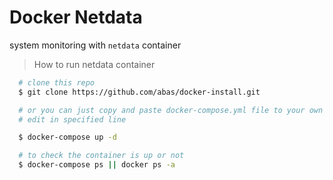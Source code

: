 # Docker Netdata
system monitoring with `netdata` container

> How to run netdata container

```bash
  # clone this repo
  $ git clone https://github.com/abas/docker-install.git

  # or you can just copy and paste docker-compose.yml file to your own
  # edit in specified line

  $ docker-compose up -d

  # to check the container is up or not
  $ docker-compose ps || docker ps -a
```